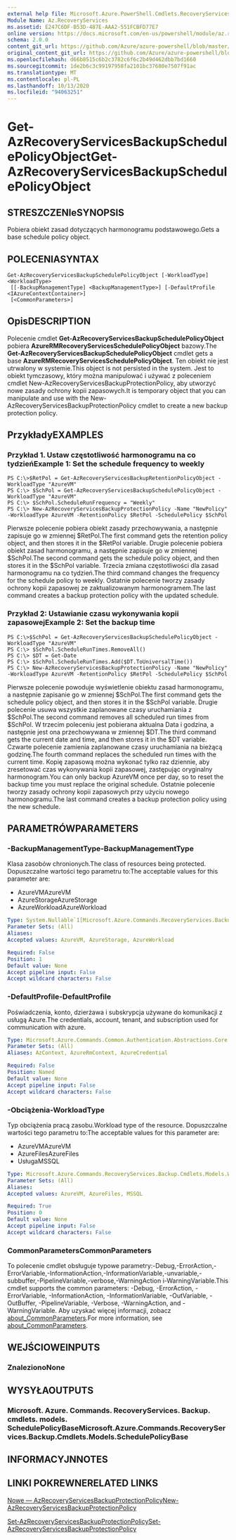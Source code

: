 ```yaml
---
external help file: Microsoft.Azure.PowerShell.Cmdlets.RecoveryServices.Backup.dll-Help.xml
Module Name: Az.RecoveryServices
ms.assetid: E247C6DF-B53D-487E-AAA2-551FCBFD77E7
online version: https://docs.microsoft.com/en-us/powershell/module/az.recoveryservices/get-azrecoveryservicesbackupschedulepolicyobject
schema: 2.0.0
content_git_url: https://github.com/Azure/azure-powershell/blob/master/src/RecoveryServices/RecoveryServices/help/Get-AzRecoveryServicesBackupSchedulePolicyObject.md
original_content_git_url: https://github.com/Azure/azure-powershell/blob/master/src/RecoveryServices/RecoveryServices/help/Get-AzRecoveryServicesBackupSchedulePolicyObject.md
ms.openlocfilehash: d66b8515c6b2c3782c6f6c2b49d462dbb7bd1660
ms.sourcegitcommit: 1de2b6c3c99197958fa2101bc37680e7507f91ac
ms.translationtype: MT
ms.contentlocale: pl-PL
ms.lasthandoff: 10/13/2020
ms.locfileid: "94063251"
---
```

# <span data-ttu-id="0eca0-101">Get-AzRecoveryServicesBackupSchedulePolicyObject</span><span class="sxs-lookup"><span data-stu-id="0eca0-101">Get-AzRecoveryServicesBackupSchedulePolicyObject</span></span>

## <span data-ttu-id="0eca0-102">STRESZCZENIe</span><span class="sxs-lookup"><span data-stu-id="0eca0-102">SYNOPSIS</span></span>
<span data-ttu-id="0eca0-103">Pobiera obiekt zasad dotyczących harmonogramu podstawowego.</span><span class="sxs-lookup"><span data-stu-id="0eca0-103">Gets a base schedule policy object.</span></span>

## <span data-ttu-id="0eca0-104">POLECENIA</span><span class="sxs-lookup"><span data-stu-id="0eca0-104">SYNTAX</span></span>

```
Get-AzRecoveryServicesBackupSchedulePolicyObject [-WorkloadType] <WorkloadType>
 [[-BackupManagementType] <BackupManagementType>] [-DefaultProfile <IAzureContextContainer>]
 [<CommonParameters>]
```

## <span data-ttu-id="0eca0-105">Opis</span><span class="sxs-lookup"><span data-stu-id="0eca0-105">DESCRIPTION</span></span>
<span data-ttu-id="0eca0-106">Polecenie cmdlet **Get-AzRecoveryServicesBackupSchedulePolicyObject** pobiera **AzureRMRecoveryServicesSchedulePolicyObject** bazowy.</span><span class="sxs-lookup"><span data-stu-id="0eca0-106">The **Get-AzRecoveryServicesBackupSchedulePolicyObject** cmdlet gets a base **AzureRMRecoveryServicesSchedulePolicyObject**.</span></span>
<span data-ttu-id="0eca0-107">Ten obiekt nie jest utrwalony w systemie.</span><span class="sxs-lookup"><span data-stu-id="0eca0-107">This object is not persisted in the system.</span></span>
<span data-ttu-id="0eca0-108">Jest to obiekt tymczasowy, który można manipulować i używać z poleceniem cmdlet New-AzRecoveryServicesBackupProtectionPolicy, aby utworzyć nowe zasady ochrony kopii zapasowych.</span><span class="sxs-lookup"><span data-stu-id="0eca0-108">It is temporary object that you can manipulate and use with the New-AzRecoveryServicesBackupProtectionPolicy cmdlet to create a new backup protection policy.</span></span>

## <span data-ttu-id="0eca0-109">Przykłady</span><span class="sxs-lookup"><span data-stu-id="0eca0-109">EXAMPLES</span></span>

### <span data-ttu-id="0eca0-110">Przykład 1. Ustaw częstotliwość harmonogramu na co tydzień</span><span class="sxs-lookup"><span data-stu-id="0eca0-110">Example 1: Set the schedule frequency to weekly</span></span>
```
PS C:\>$RetPol = Get-AzRecoveryServicesBackupRetentionPolicyObject -WorkloadType "AzureVM" 
PS C:\> $SchPol = Get-AzRecoveryServicesBackupSchedulePolicyObject -WorkloadType "AzureVM" 
PS C:\> $SchPol.ScheduleRunFrequency = "Weekly"
PS C:\> New-AzRecoveryServicesBackupProtectionPolicy -Name "NewPolicy" -WorkloadType AzureVM -RetentionPolicy $RetPol -SchedulePolicy $SchPol
```

<span data-ttu-id="0eca0-111">Pierwsze polecenie pobiera obiekt zasady przechowywania, a następnie zapisuje go w zmiennej $RetPol.</span><span class="sxs-lookup"><span data-stu-id="0eca0-111">The first command gets the retention policy object, and then stores it in the $RetPol variable.</span></span>
<span data-ttu-id="0eca0-112">Drugie polecenie pobiera obiekt zasad harmonogramu, a następnie zapisuje go w zmiennej $SchPol.</span><span class="sxs-lookup"><span data-stu-id="0eca0-112">The second command gets the schedule policy object, and then stores it in the $SchPol variable.</span></span>
<span data-ttu-id="0eca0-113">Trzecia zmiana częstotliwości dla zasad harmonogramu na co tydzień.</span><span class="sxs-lookup"><span data-stu-id="0eca0-113">The third command changes the frequency for the schedule policy to weekly.</span></span>
<span data-ttu-id="0eca0-114">Ostatnie polecenie tworzy zasady ochrony kopii zapasowej ze zaktualizowanym harmonogramem.</span><span class="sxs-lookup"><span data-stu-id="0eca0-114">The last command creates a backup protection policy with the updated schedule.</span></span>

### <span data-ttu-id="0eca0-115">Przykład 2: Ustawianie czasu wykonywania kopii zapasowej</span><span class="sxs-lookup"><span data-stu-id="0eca0-115">Example 2: Set the backup time</span></span>
```
PS C:\>$SchPol = Get-AzRecoveryServicesBackupSchedulePolicyObject -WorkloadType "AzureVM" 
PS C:\> $SchPol.ScheduleRunTimes.RemoveAll()
PS C:\> $DT = Get-Date
PS C:\> $SchPol.ScheduleRunTimes.Add($DT.ToUniversalTime())
PS C:\> New-AzRecoveryServicesBackupProtectionPolicy -Name "NewPolicy" -WorkloadType AzureVM -RetentionPolicy $RetPol -SchedulePolicy $SchPol
```

<span data-ttu-id="0eca0-116">Pierwsze polecenie powoduje wyświetlenie obiektu zasad harmonogramu, a następnie zapisanie go w zmiennej $SchPol.</span><span class="sxs-lookup"><span data-stu-id="0eca0-116">The first command gets the schedule policy object, and then stores it in the $SchPol variable.</span></span>
<span data-ttu-id="0eca0-117">Drugie polecenie usuwa wszystkie zaplanowane czasy uruchamiania z $SchPol.</span><span class="sxs-lookup"><span data-stu-id="0eca0-117">The second command removes all scheduled run times from $SchPol.</span></span>
<span data-ttu-id="0eca0-118">W trzecim poleceniu jest pobierana aktualna Data i godzina, a następnie jest ona przechowywana w zmiennej $DT.</span><span class="sxs-lookup"><span data-stu-id="0eca0-118">The third command gets the current date and time, and then stores it in the $DT variable.</span></span>
<span data-ttu-id="0eca0-119">Czwarte polecenie zamienia zaplanowane czasy uruchamiania na bieżącą godzinę.</span><span class="sxs-lookup"><span data-stu-id="0eca0-119">The fourth command replaces the scheduled run times with the current time.</span></span>
<span data-ttu-id="0eca0-120">Kopię zapasową można wykonać tylko raz dziennie, aby zresetować czas wykonywania kopii zapasowej, zastępując oryginalny harmonogram.</span><span class="sxs-lookup"><span data-stu-id="0eca0-120">You can only backup AzureVM once per day, so to reset the backup time you must replace the original schedule.</span></span>
<span data-ttu-id="0eca0-121">Ostatnie polecenie tworzy zasady ochrony kopii zapasowych przy użyciu nowego harmonogramu.</span><span class="sxs-lookup"><span data-stu-id="0eca0-121">The last command creates a backup protection policy using the new schedule.</span></span>

## <span data-ttu-id="0eca0-122">PARAMETRÓW</span><span class="sxs-lookup"><span data-stu-id="0eca0-122">PARAMETERS</span></span>

### <span data-ttu-id="0eca0-123">-BackupManagementType</span><span class="sxs-lookup"><span data-stu-id="0eca0-123">-BackupManagementType</span></span>
<span data-ttu-id="0eca0-124">Klasa zasobów chronionych.</span><span class="sxs-lookup"><span data-stu-id="0eca0-124">The class of resources being protected.</span></span> <span data-ttu-id="0eca0-125">Dopuszczalne wartości tego parametru to:</span><span class="sxs-lookup"><span data-stu-id="0eca0-125">The acceptable values for this parameter are:</span></span>
- <span data-ttu-id="0eca0-126">AzureVM</span><span class="sxs-lookup"><span data-stu-id="0eca0-126">AzureVM</span></span> 
- <span data-ttu-id="0eca0-127">AzureStorage</span><span class="sxs-lookup"><span data-stu-id="0eca0-127">AzureStorage</span></span>
- <span data-ttu-id="0eca0-128">AzureWorkload</span><span class="sxs-lookup"><span data-stu-id="0eca0-128">AzureWorkload</span></span>

```yaml
Type: System.Nullable`1[Microsoft.Azure.Commands.RecoveryServices.Backup.Cmdlets.Models.BackupManagementType]
Parameter Sets: (All)
Aliases:
Accepted values: AzureVM, AzureStorage, AzureWorkload

Required: False
Position: 1
Default value: None
Accept pipeline input: False
Accept wildcard characters: False
```

### <span data-ttu-id="0eca0-129">-DefaultProfile</span><span class="sxs-lookup"><span data-stu-id="0eca0-129">-DefaultProfile</span></span>
<span data-ttu-id="0eca0-130">Poświadczenia, konto, dzierżawa i subskrypcja używane do komunikacji z usługą Azure.</span><span class="sxs-lookup"><span data-stu-id="0eca0-130">The credentials, account, tenant, and subscription used for communication with azure.</span></span>

```yaml
Type: Microsoft.Azure.Commands.Common.Authentication.Abstractions.Core.IAzureContextContainer
Parameter Sets: (All)
Aliases: AzContext, AzureRmContext, AzureCredential

Required: False
Position: Named
Default value: None
Accept pipeline input: False
Accept wildcard characters: False
```

### <span data-ttu-id="0eca0-131">-Obciążenia</span><span class="sxs-lookup"><span data-stu-id="0eca0-131">-WorkloadType</span></span>
<span data-ttu-id="0eca0-132">Typ obciążenia pracą zasobu.</span><span class="sxs-lookup"><span data-stu-id="0eca0-132">Workload type of the resource.</span></span> <span data-ttu-id="0eca0-133">Dopuszczalne wartości tego parametru to:</span><span class="sxs-lookup"><span data-stu-id="0eca0-133">The acceptable values for this parameter are:</span></span>
- <span data-ttu-id="0eca0-134">AzureVM</span><span class="sxs-lookup"><span data-stu-id="0eca0-134">AzureVM</span></span> 
- <span data-ttu-id="0eca0-135">AzureFiles</span><span class="sxs-lookup"><span data-stu-id="0eca0-135">AzureFiles</span></span>
- <span data-ttu-id="0eca0-136">Usługa</span><span class="sxs-lookup"><span data-stu-id="0eca0-136">MSSQL</span></span>


```yaml
Type: Microsoft.Azure.Commands.RecoveryServices.Backup.Cmdlets.Models.WorkloadType
Parameter Sets: (All)
Aliases:
Accepted values: AzureVM, AzureFiles, MSSQL

Required: True
Position: 0
Default value: None
Accept pipeline input: False
Accept wildcard characters: False
```

### <span data-ttu-id="0eca0-137">CommonParameters</span><span class="sxs-lookup"><span data-stu-id="0eca0-137">CommonParameters</span></span>
<span data-ttu-id="0eca0-138">To polecenie cmdlet obsługuje typowe parametry:-Debug,-ErrorAction,-ErrorVariable,-InformationAction,-InformationVariable,-unvariable,-subbuffer,-PipelineVariable,-verbose,-WarningAction i-WarningVariable.</span><span class="sxs-lookup"><span data-stu-id="0eca0-138">This cmdlet supports the common parameters: -Debug, -ErrorAction, -ErrorVariable, -InformationAction, -InformationVariable, -OutVariable, -OutBuffer, -PipelineVariable, -Verbose, -WarningAction, and -WarningVariable.</span></span> <span data-ttu-id="0eca0-139">Aby uzyskać więcej informacji, zobacz [about_CommonParameters](http://go.microsoft.com/fwlink/?LinkID=113216).</span><span class="sxs-lookup"><span data-stu-id="0eca0-139">For more information, see [about_CommonParameters](http://go.microsoft.com/fwlink/?LinkID=113216).</span></span>

## <span data-ttu-id="0eca0-140">WEJŚCIOWE</span><span class="sxs-lookup"><span data-stu-id="0eca0-140">INPUTS</span></span>

### <span data-ttu-id="0eca0-141">Znaleziono</span><span class="sxs-lookup"><span data-stu-id="0eca0-141">None</span></span>

## <span data-ttu-id="0eca0-142">WYSYŁA</span><span class="sxs-lookup"><span data-stu-id="0eca0-142">OUTPUTS</span></span>

### <span data-ttu-id="0eca0-143">Microsoft. Azure. Commands. RecoveryServices. Backup. cmdlets. models. SchedulePolicyBase</span><span class="sxs-lookup"><span data-stu-id="0eca0-143">Microsoft.Azure.Commands.RecoveryServices.Backup.Cmdlets.Models.SchedulePolicyBase</span></span>

## <span data-ttu-id="0eca0-144">INFORMACYJN</span><span class="sxs-lookup"><span data-stu-id="0eca0-144">NOTES</span></span>

## <span data-ttu-id="0eca0-145">LINKI POKREWNE</span><span class="sxs-lookup"><span data-stu-id="0eca0-145">RELATED LINKS</span></span>

[<span data-ttu-id="0eca0-146">Nowe — AzRecoveryServicesBackupProtectionPolicy</span><span class="sxs-lookup"><span data-stu-id="0eca0-146">New-AzRecoveryServicesBackupProtectionPolicy</span></span>](./New-AzRecoveryServicesBackupProtectionPolicy.md)

[<span data-ttu-id="0eca0-147">Set-AzRecoveryServicesBackupProtectionPolicy</span><span class="sxs-lookup"><span data-stu-id="0eca0-147">Set-AzRecoveryServicesBackupProtectionPolicy</span></span>](./Set-AzRecoveryServicesBackupProtectionPolicy.md)


